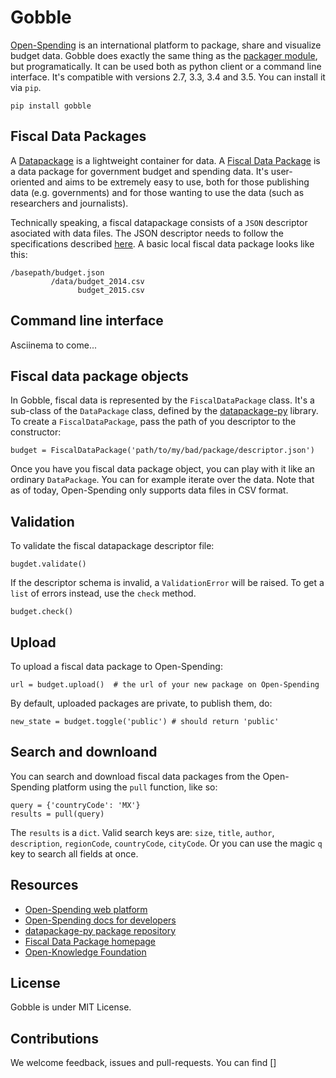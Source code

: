 # Gobble

[Open-Spending](next.openspending.org) is an international platform to package, share and visualize budget data. Gobble does exactly the same thing as the [packager module](next.openspending.org/packager), but programatically. It can be used both as python client or a command line interface. It's compatible with versions 2.7, 3.3, 3.4 and 3.5. You can install it via `pip`.

```
pip install gobble
```

## Fiscal Data Packages

A [Datapackage](http://frictionlessdata.io/data-packages/) is a lightweight container for data. A [Fiscal Data Package](http://fiscal.dataprotocols.org/) is a data package for government budget and spending data. It's user-oriented and aims to be extremely easy to use, both for those publishing data (e.g. governments) and for those wanting to use the data (such as researchers and journalists). 

Technically speaking, a fiscal datapackage consists of a `JSON` descriptor asociated with data files. The JSON descriptor needs to follow the specifications described [here](http://fiscal.dataprotocols.org/spec/). A basic local fiscal data package looks like this:

```
/basepath/budget.json   
         /data/budget_2014.csv
               budget_2015.csv

```


## Command line interface

Asciinema to come... 


## Fiscal data package objects

In Gobble, fiscal data is represented by the `FiscalDataPackage` class. It's a sub-class of the `DataPackage` class, defined by the [datapackage-py](https://github.com/frictionlessdata/datapackage-py) library. To create a `FiscalDataPackage`, pass the path of you descriptor to the constructor:

```
budget = FiscalDataPackage('path/to/my/bad/package/descriptor.json')

```

Once you have you fiscal data package object, you can play with it like an ordinary `DataPackage`. You can for example iterate over the data. Note that as of today, Open-Spending only supports data files in CSV format.

## Validation

To validate the fiscal datapackage descriptor file:

```
bugdet.validate()
```

If the descriptor schema is invalid, a `ValidationError` will be raised. To get a `list` of errors instead, use the `check` method. 
```
budget.check()
```

## Upload

To upload a fiscal data package to Open-Spending: 

```
url = budget.upload()  # the url of your new package on Open-Spending
```

By default, uploaded packages are private, to publish them, do:

```
new_state = budget.toggle('public') # should return 'public'
```

## Search and downloand

You can search and download fiscal data packages from the Open-Spending platform using the `pull` function, like so:

```
query = {'countryCode': 'MX'}
results = pull(query)
```

The `results` is a `dict`. Valid search keys are: `size`, `title`, `author`, `description`, `regionCode`, `countryCode`, `cityCode`. Or you can use the magic  `q` key to search all fields at once.

## Resources

- [Open-Spending web platform](next.openspending.org) 
- [Open-Spending docs for developers](http://docs.openspending.org/en/latest/)
- [datapackage-py package repository](http://frictionlessdata.io/data-packages/) 
- [Fiscal Data Package homepage](http://fiscal.dataprotocols.org/)
- [Open-Knowledge Foundation](https://okfn.org)

## License

Gobble is under MIT License.

## Contributions

We welcome feedback, issues and pull-requests. You can find []